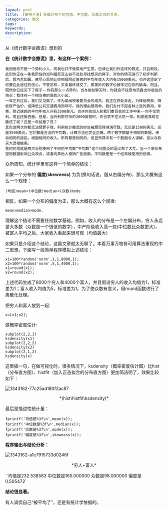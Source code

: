 ```yaml
---
layout: post
title: 【蒙特卡洛】有偏分布下的均值、中位数、众数之间的关系.
categories: 推文
tags: 
keywords:
description:
---
```


从《统计数字会撒谎》想到的



**在《统计数字会撒谎》里，有这样一个案例：**

    我相信你不是一个势利小人，而我也并不做房地产生意。但请让我们作这样的假定，并且假设，此刻你正在一条我所住的加利福尼亚山谷不远处寻找想买的房子。对你的情况进行了初步判断后，我巧舌如簧、费尽心思地让你相信附近居民的平均年收入大约有15000美元。也许这坚定了你要在此居住的信心，不管怎样，买卖最终成交了，那美妙的数字也被牢记在你的脑海。而且，既然你已经买下了房子--你有那么一点势利，当与朋友聊天时，你就会不经意地流露出你居住的地点：我住在一个相当棒的高收入小区。
    一年左右过后，我们又见面了。作为某纳税者委员会的成员，我正在四处奔走，为降低税率、降低财产估价，或降低公共交通费用而呼吁。我的理由很简单，我们支付不起各种上涨的费用，毕竟，附近居民的平均年收入只有3500美元。也许你会加入到我们委员会的工作中来--你不仅势利，而且还挺吝啬。但是，当听到那可怜的2000英镑时，你也禁不住大吃一惊。到底是我现在撒谎了呢？还是一年前撒了谎？
    其实这两次你都无法怪罪于我，利用统计撒谎的妙处被展现得淋漓尽致。无论是15000美元，还是3500美元，它们都是合法的平均数，计算方法也完全正确。两个数字都基于相同的数据，来自相同的居民，根据相同的收入。所有都是相同的，但显然其中有一个数据令人误解，足以与弥天大谎相媲美。
    我的花招就是两次分别使用了不同的平均数“平均数”这个词宽泛的涵义帮了大忙。当一个家伙希望用数据影响公众观点，或者向其他人推销广告版面，平均数便是一个经常被使用的伎俩。

众所周知，统计学里有这样一个简单的结论：

如果一个分布的 __偏度(skewness)__ 为负(换句话说，服从右偏分布)，那么大概有这么一个规律：

    (均值)mean<(中位数)median<(众数)mode

相反，如果一个分布的偏度为正，那么大概有这么个规律:

    mean>median>mode.

理解这个结论不需要任何数学基础，例如，收入的分布是一个左偏分布，穷人永远是大多数（众数是一个很低的数字），中产阶级收入高一些(中位数比众数更大)，被富人平均之后，大家收入看起来很可观（均值最大）

如果只是介绍这个结论，这篇文章就太无聊了。本着万事万物皆可用算法重现的中二思想，下面写一段简单程序模拟上述结论：

    x1=100*random('norm',1,1,8000,1);
    x2=100*random('norm',5,1,4000,1);
    x1=round(x1);
    x2=round(x2);

上述代码生成了8000个穷人和4000个富人，并且假设穷人的收入均值为1，标准差为1；富人收入均值为5，标准差为1。为了使众数有意义，用round函数进行了离散化处理。

把穷人和富人放到一起:

    x=[x1;x2];

做概率密度估计:

    subplot(2,2,1)
    ksdensity(x1)
    subplot(2,2,2)
    ksdensity(x2)
    subplot(2,1,2)
    ksdensity(x)

这里插一句，在做可视化时，很多情况下，ksdensity（概率密度估计图）比hist（分布直方图）、histfit（加入正态拟合的分布直方图）更加简洁明了，效果比较如下：

![1343162-77c25ad180f2ac87](http://i.imgur.com/TO24UlI.png)

<center>*(hist\histfit\ksdensity)*</center >


最后是描述性统计量：

    fprintf('均值是%3f\n',mean(x));
    fprintf('中位数是%3f\n',median(x));
    fprintf('众数是%3f\n',mode(x));
    fprintf('偏度是%3f\n',skewness(x));


**程序输出与结论分析：**

![1343162-a1c7915733d0246f](http://i.imgur.com/ARLqpc3.png)

<center>*穷人+富人*</center >


``均值是232.538583
中位数是165.000000
众数是98.000000
偏度是0.505472`

**结论很显著。**

有人调侃自己“被平均了”，还是有统计学依据的。
